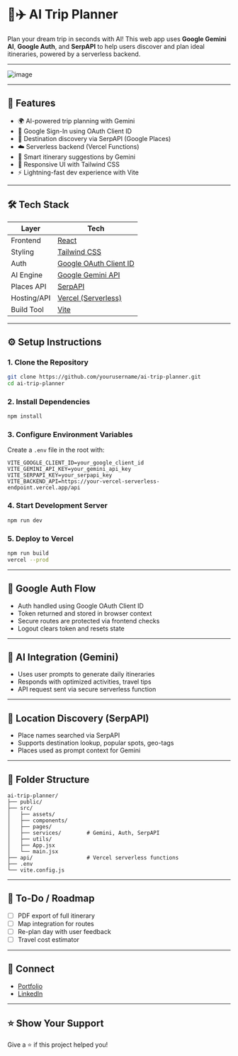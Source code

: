 # 🧠✈️ AI Trip Planner

Plan your dream trip in seconds with AI! This web app uses **Google Gemini AI**, **Google Auth**, and **SerpAPI** to help users discover and plan ideal itineraries, powered by a serverless backend.

---

![image](https://github.com/user-attachments/assets/e7257c6f-d8c8-444e-a9d8-496a6788a5e9)


---

## 🚀 Features

- 🌍 AI-powered trip planning with Gemini  
- 🔐 Google Sign-In using OAuth Client ID  
- 📍 Destination discovery via SerpAPI (Google Places)  
- ☁️ Serverless backend (Vercel Functions)  
- 🧠 Smart itinerary suggestions by Gemini  
- 🎨 Responsive UI with Tailwind CSS  
- ⚡ Lightning-fast dev experience with Vite  

---

## 🛠️ Tech Stack

| Layer       | Tech |
|-------------|------|
| Frontend    | [React](https://reactjs.org/) |
| Styling     | [Tailwind CSS](https://tailwindcss.com/) |
| Auth        | [Google OAuth Client ID](https://developers.google.com/identity) |
| AI Engine   | [Google Gemini API](https://ai.google.dev/) |
| Places API  | [SerpAPI](https://serpapi.com/google-places-api) |
| Hosting/API | [Vercel (Serverless)](https://vercel.com/) |
| Build Tool  | [Vite](https://vitejs.dev/) |

---

## ⚙️ Setup Instructions

### 1. Clone the Repository
```bash
git clone https://github.com/yourusername/ai-trip-planner.git
cd ai-trip-planner
```

### 2. Install Dependencies
```bash
npm install
```

### 3. Configure Environment Variables
Create a `.env` file in the root with:

```env
VITE_GOOGLE_CLIENT_ID=your_google_client_id
VITE_GEMINI_API_KEY=your_gemini_api_key
VITE_SERPAPI_KEY=your_serpapi_key
VITE_BACKEND_API=https://your-vercel-serverless-endpoint.vercel.app/api
```

### 4. Start Development Server
```bash
npm run dev
```

### 5. Deploy to Vercel
```bash
npm run build
vercel --prod
```

---

## 🔐 Google Auth Flow

- Auth handled using Google OAuth Client ID
- Token returned and stored in browser context
- Secure routes are protected via frontend checks
- Logout clears token and resets state

---

## 🧠 AI Integration (Gemini)

- Uses user prompts to generate daily itineraries
- Responds with optimized activities, travel tips
- API request sent via secure serverless function

---

## 📍 Location Discovery (SerpAPI)

- Place names searched via SerpAPI
- Supports destination lookup, popular spots, geo-tags
- Places used as prompt context for Gemini

---

## 📁 Folder Structure

```
ai-trip-planner/
├── public/
├── src/
│   ├── assets/
│   ├── components/
│   ├── pages/
│   ├── services/        # Gemini, Auth, SerpAPI
│   ├── utils/
│   ├── App.jsx
│   └── main.jsx
├── api/                 # Vercel serverless functions
├── .env
└── vite.config.js
```

---

## 🧪 To-Do / Roadmap

- [ ] PDF export of full itinerary
- [ ] Map integration for routes
- [ ] Re-plan day with user feedback
- [ ] Travel cost estimator

---

## 🔗 Connect

- [Portfolio](https://portfolio-website-nedy.vercel.app/)
- [LinkedIn](https://www.linkedin.com/in/dayanand-rathod)

---

## ⭐ Show Your Support

Give a ⭐️ if this project helped you!
